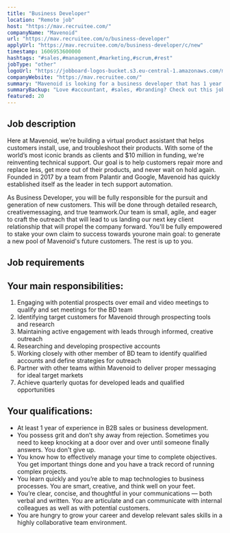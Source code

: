 ```yaml
---
title: "Business Developer"
location: "Remote job"
host: "https://mav.recruitee.com/"
companyName: "Mavenoid"
url: "https://mav.recruitee.com/o/business-developer"
applyUrl: "https://mav.recruitee.com/o/business-developer/c/new"
timestamp: 1606953600000
hashtags: "#sales,#management,#marketing,#scrum,#rest"
jobType: "other"
logoUrl: "https://jobboard-logos-bucket.s3.eu-central-1.amazonaws.com/mavenoid"
companyWebsite: "https://mav.recruitee.com/"
summary: "Mavenoid is looking for a business developer that has 1 year of experience in B2B sales or business development."
summaryBackup: "Love #accountant, #sales, #branding? Check out this job post!"
featured: 20
---
```


## Job description

Here at Mavenoid, we’re building a virtual product assistant that helps customers install, use, and troubleshoot their products. With some of the world’s most iconic brands as clients and $10 million in funding, we're reinventing technical support. Our goal is to help customers repair more and replace less, get more out of their products, and never wait on hold again. Founded in 2017 by a team from Palantir and Google, Mavenoid has quickly established itself as the leader in tech support automation.

As Business Developer, you will be fully responsible for the pursuit and generation of new customers. This will be done through detailed research, creativemessaging, and true teamwork.Our team is small, agile, and eager to craft the outreach that will lead to us landing our next key client relationship that will propel the company forward. You'll be fully empowered to stake your own claim to success towards yourone main goal: to generate a new pool of Mavenoid's future customers. The rest is up to you.

## Job requirements

## Your main responsibilities:

1.  Engaging with potential prospects over email and video meetings to qualify and set meetings for the BD team
2.  Identifying target customers for Mavenoid through prospecting tools and research
3.  Maintaining active engagement with leads through informed, creative outreach
4.  Researching and developing prospective accounts
5.  Working closely with other member of BD team to identify qualified accounts and define strategies for outreach
6.  Partner with other teams within Mavenoid to deliver proper messaging for ideal target markets
7.  Achieve quarterly quotas for developed leads and qualified opportunities

## Your qualifications:

*   At least 1 year of experience in B2B sales or business development.
*   You possess grit and don’t shy away from rejection. Sometimes you need to keep knocking at a door over and over until someone finally answers. You don't give up.
*   You know how to effectively manage your time to complete objectives. You get important things done and you have a track record of running complex projects.
*   You learn quickly and you’re able to map technologies to business processes. You are smart, creative, and think well on your feet.
*   You’re clear, concise, and thoughtful in your communications — both verbal and written. You are articulate and can communicate with internal colleagues as well as with potential customers.
*   You are hungry to grow your career and develop relevant sales skills in a highly collaborative team environment.
